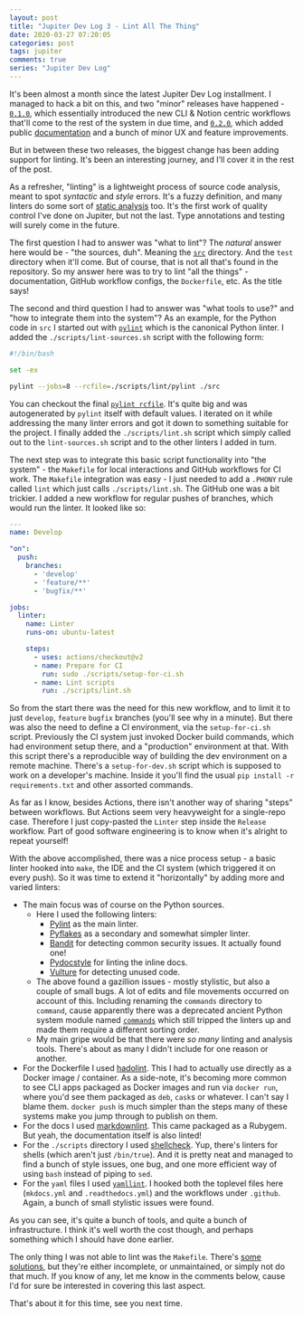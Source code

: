 ```yaml
---
layout: post
title: "Jupiter Dev Log 3 - Lint All The Thing"
date: 2020-03-27 07:20:05
categories: post
tags: jupiter
comments: true
series: "Jupiter Dev Log"
---
```

It's been almost a month since the latest Jupiter Dev Log installment. I managed to hack a bit on this, and two
"minor" releases have happened - [`0.1.0`](https://dev.to/horia141/announcing-jupiter-release-0-1-0-2456), which
essentially introduced the new CLI & Notion centric workflows that'll come to the rest of the system in due time,
and [`0.2.0`](https://dev.to/horia141/announcing-jupiter-release-0-2-0-4ahh), which added public
[documentation](https://jupiter-goals.readthedocs.io) and a bunch of minor UX and feature improvements.

But in between these two releases, the biggest change has been adding support for linting. It's been an interesting
journey, and I'll cover it in the rest of the post.

As a refresher, "linting" is a lightweight process of source code analysis, meant to spot _syntactic_ and _style_
errors. It's a fuzzy definition, and many linters do some sort of 
[static analysis](https://en.wikipedia.org/wiki/Static_program_analysis) too. It's the first work of quality control
I've done on Jupiter, but not the last. Type annotations and testing will surely come in the future.

The first question I had to answer was "what to lint"? The _natural_ answer here would be - "the sources, duh".
Meaning the [`src`](https://github.com/horia141/jupiter/tree/develop/src) directory. And the `test` directory when
it'll come. But of course, that is not all that's found in the repository. So my answer here was to try to lint
"all the things" - documentation, GitHub workflow configs, the `Dockerfile`, etc. As the title says!

The second and third question I had to answer was "what tools to use?" and "how to integrate them into the system"?
As an example, for the Python code in `src` I started out with [`pylint`](https://www.pylint.org/) which is the
 canonical Python linter. I added the `./scripts/lint-sources.sh` script with the following form:
 
 ```bash
#!/bin/bash

set -ex

pylint --jobs=8 --rcfile=./scripts/lint/pylint ./src
```

You can checkout the final [`pylint rcfile`](https://github.com/horia141/jupiter/blob/develop/scripts/lint/pylint).
It's quite big and was autogenerated by `pylint` itself with default values. I iterated on it while addressing
the many linter errors and got it down to something suitable for the project. I finally added the `./scripts/lint.sh`
script which simply called out to the `lint-sources.sh` script and to the other linters I added in turn.

The next step was to integrate this basic script functionality into "the system" - the `Makefile` for local
interactions and GitHub workflows for CI work. The `Makefile` integration was easy - I just needed to add a `.PHONY`
rule called `lint` which just calls `./scripts/lint.sh`. The GitHub one was a bit trickier. I added a new workflow
for regular pushes of branches, which would run the linter. It looked like so:

```yaml
---
name: Develop

"on":
  push:
    branches:
      - 'develop'
      - 'feature/**'
      - 'bugfix/**'

jobs:
  linter:
    name: Linter
    runs-on: ubuntu-latest

    steps:
      - uses: actions/checkout@v2
      - name: Prepare for CI
        run: sudo ./scripts/setup-for-ci.sh
      - name: Lint scripts
        run: ./scripts/lint.sh

```

So from the start there was the need for this new workflow, and to limit it to just `develop`, `feature`
`bugfix` branches (you'll see why in a minute). But there was also the need to define a CI environment,
via the `setup-for-ci.sh` script. Previously the CI system just invoked Docker build commands, which had
environment setup there, and a "production" environment at that. With this script there's a reproducible way
of building the dev environment on a remote machine. There's a `setup-for-dev.sh` script which is supposed to
work on a developer's machine. Inside it you'll find the usual `pip install -r requirements.txt` and other
assorted commands.

As far as I know, besides Actions, there isn't another way of sharing "steps" between workflows. But Actions
seem very heavyweight for a single-repo case. Therefore I just copy-pasted the `Linter` step inside the
`Release` workflow. Part of good software engineering is to know when it's alright to repeat yourself!

With the above accomplished, there was a nice process setup - a basic linter hooked into `make`, the IDE
and the CI system (which triggered it on every push). So it was time to extend it "horizontally" by adding
more and varied linters:

* The main focus was of course on the Python sources.
    * Here I used the following linters:
        * [Pylint]((https://www.pylint.org/)) as the main linter.
        * [Pyflakes](https://pypi.org/project/pyflakes/) as a secondary and somewhat simpler linter.
        * [Bandit](https://bandit.readthedocs.io/) for detecting common security issues. It actually found one!
        * [Pydocstyle](http://www.pydocstyle.org/) for linting the inline docs.
        * [Vulture](https://github.com/jendrikseipp/vulture) for detecting unused code.
    * The above found a gazillion issues - mostly stylistic, but also a couple of small bugs. A lot of
      edits and file movements occurred on account of this. Including renaming the `commands` directory
      to `command`, cause apparently there was a deprecated ancient Python system module named
      [`commands`](https://docs.python.org/2/library/commands.html) which still tripped the linters up
      and made them require a different sorting order.
    * My main gripe would be that there were _so many_ linting and analysis tools. There's about as many 
      I didn't include for one reason or another.
* For the Dockerfile I used [hadolint](https://github.com/hadolint/hadolint). This I had to actually use
  directly as a Docker image / container. As a side-note, it's becoming more common to see CLI apps packaged
  as Docker images and run via `docker run`, where you'd see them packaged as `deb`, `cask`s or whatever.
  I can't say I blame them. `docker push` is much simpler than the steps many of these systems make you
  jump through to publish on them.
* For the docs I used [markdownlint](https://github.com/markdownlint/markdownlint). This came packaged
  as a Rubygem. But yeah, the documentation itself is also linted!
* For the `./scripts` directory I used [shellcheck](https://www.shellcheck.net/). Yup, there's linters for
  shells (which aren't just `/bin/true`). And it is pretty neat and managed to find a bunch of style issues,
  one bug, and one more efficient way of using `bash` instead of piping to `sed`.
* For the `yaml` files I used [`yamllint`](https://yamllint.readthedocs.io/). I hooked both the toplevel
  files here (`mkdocs.yml` and `.readthedocs.yml`) and the workflows under `.github`. Again, a bunch of
  small stylistic issues were found.
  
As you can see, it's quite a bunch of tools, and quite a bunch of infrastructure. I think it's well worth
the cost though, and perhaps something which I should have done earlier.

The only thing I was not able to lint was the `Makefile`. There's 
[some](https://www.reddit.com/r/commandline/comments/1jhwzs/is_there_a_lint_tool_for_checking_makefiles/)
[solutions](https://www.reddit.com/r/commandline/comments/1jhwzs/is_there_a_lint_tool_for_checking_makefiles/), but
they're either incomplete, or unmaintained, or simply not do that much. If you know of any, let me know
in the comments below, cause I'd for sure be interested in covering this last aspect.

That's about it for this time, see you next time.